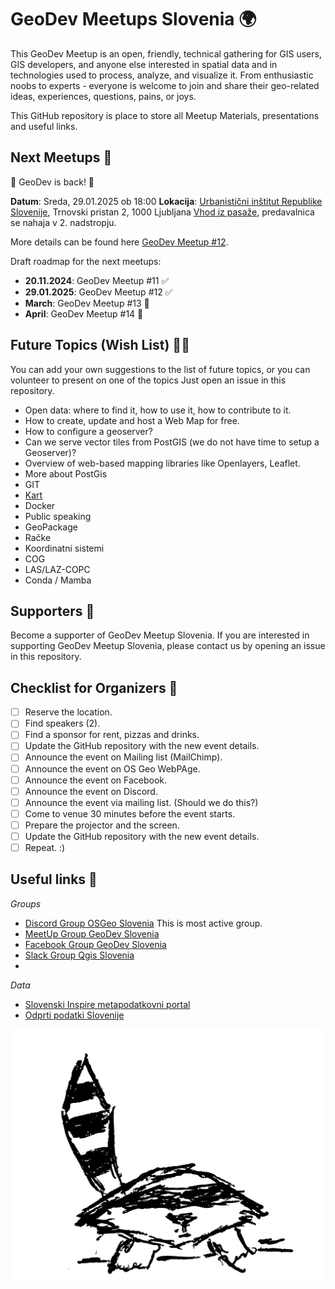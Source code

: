 # GeoDev Meetups Slovenia 🌍

This GeoDev Meetup is an open, friendly, technical gathering for GIS users, GIS developers, and anyone else interested in spatial data and in technologies used to process, analyze, and visualize it. From enthusiastic noobs to experts - everyone is welcome to join and share their geo-related ideas, experiences, questions, pains, or joys.

This GitHub repository is place to store all Meetup Materials, presentations and useful links.

## Next Meetups 🚀

🎉 GeoDev is back! 🎉

__Datum__: Sreda, 29.01.2025 ob 18:00
__Lokacija__: [Urbanistični inštitut Republike Slovenije](https://www.uirs.si/sl-si/), Trnovski pristan 2, 1000 Ljubljana
[Vhod iz pasaže](https://www.openstreetmap.org/node/12504450770), predavalnica se nahaja v 2. nadstropju.


More details can be found here [GeoDev Meetup #12](2025-12-meetup/README.md).

Draft roadmap for the next meetups:

* __20.11.2024__: GeoDev Meetup #11       ✅   
* __29.01.2025__: GeoDev Meetup #12      ✅
* __March__: GeoDev Meetup #13        🎯
* __April__: GeoDev Meetup #14        🎯

## Future Topics (Wish List) 🧞‍♂️

You can add your own suggestions to the list of future topics, or you can volunteer to present on one of the topics 
Just open an issue in this repository.

* Open data: where to find it, how to use it, how to contribute to it.
* How to create, update and host a Web Map for free. 
* How to configure a geoserver?
* Can we serve vector tiles from PostGIS (we do not have time to setup a Geoserver)?
* Overview of web-based mapping libraries like Openlayers, Leaflet.
* More about PostGis
* GIT
* [Kart](https://t.co/FSZ3V6t1NM)
* Docker
* Public speaking
* GeoPackage
* Račke 
* Koordinatni sistemi
* COG
* LAS/LAZ-COPC
* Conda / Mamba


## Supporters 💸

Become a supporter of GeoDev Meetup Slovenia. If you are interested in supporting GeoDev Meetup Slovenia, please contact
us by opening an issue in this repository.


## Checklist for Organizers 🔖

* [ ] Reserve the location.
* [ ] Find speakers (2).
* [ ] Find a sponsor for rent, pizzas and drinks.
* [ ] Update the GitHub repository with the new event details.
* [ ] Announce the event on Mailing list (MailChimp).
* [ ] Announce the event on OS Geo WebPAge.
* [ ] Announce the event on Facebook.
* [ ] Announce the event on Discord.
* [ ] Announce the event via mailing list. (Should we do this?)
* [ ] Come to venue 30 minutes before the event starts.
* [ ] Prepare the projector and the screen.
* [ ] Update the GitHub repository with the new event details.
* [ ] Repeat. :) 

## Useful links 📖

_Groups_

* [Discord Group OSGeo Slovenia](https://discord.gg/aJtB6VxG) This is most active group.
* [MeetUp Group GeoDev Slovenia](https://www.meetup.com/GeoDev-Meetup-Slovenia/)
* [Facebook Group GeoDev Slovenia](https://www.facebook.com/geodevslovenia/)
* [Slack Group Qgis Slovenia](https://qgisslovenia.slack.com/)
* 

_Data_

* [Slovenski Inspire metapodatkovni portal](http://prostor4.gov.si/imps/srv/slv/catalog.search#/home)
* [Odprti podatki Slovenije](https://podatki.gov.si/)


![alt text](./resources/geodev-raccoon.svg "GeoRaccoon")
